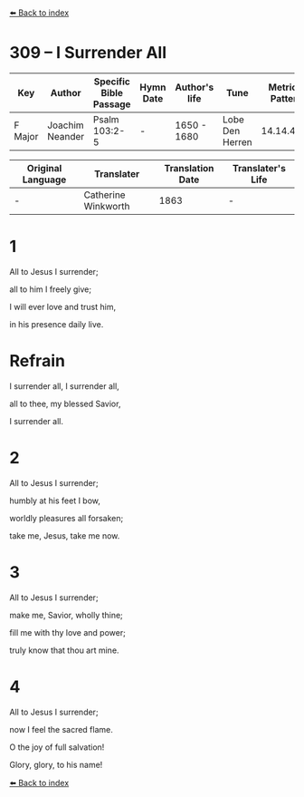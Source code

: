 [⬅️ Back to index](../README.md)

# 309 – I Surrender All

Key | Author   | Specific Bible Passage     |Hymn Date |Author's life |Tune |Metrical Pattern   |Composer/Source                                                                                        
-- | --------- | ---------------------------|----------|--------------|-----|-------------------|-------------   
F Major  | Joachim Neander      | Psalm 103:2-5 | -  | 1650 - 1680 | Lobe Den Herren | 14.14.4.7.8 | Chorale Book for England, 1863 

Original Language | Translater | Translation Date   | Translater's Life     
----------------- | --------- | --------------------|-------------   
\-  | Catherine Winkworth      | 1863 | -  | 1827 - 1878 



# 1

All to Jesus I surrender;

all to him I freely give;

I will ever love and trust him,

in his presence daily live.



# Refrain

I surrender all, I surrender all,

all to thee, my blessed Savior,

I surrender all.



# 2

All to Jesus I surrender;

humbly at his feet I bow,

worldly pleasures all forsaken;

take me, Jesus, take me now.



# 3

All to Jesus I surrender;

make me, Savior, wholly thine;

fill me with thy love and power;

truly know that thou art mine.



# 4

All to Jesus I surrender;

now I feel the sacred flame.

O the joy of full salvation!

Glory, glory, to his name!

[⬅️ Back to index](../README.md)
